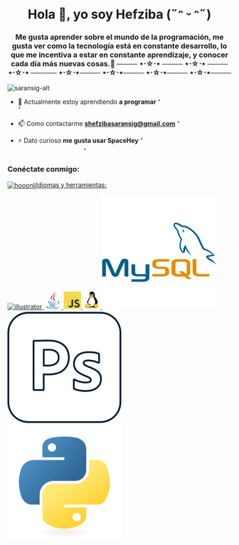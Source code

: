<h1 align="center">Hola 👋, yo soy Hefziba (˶ᵔ ᵕ ᵔ˶)     
</h1>
<h3 align="center">Me gusta aprender sobre el mundo de la programación, me gusta ver como la tecnología está en constante desarrollo, lo que me incentiva a estar en constante aprendizaje, y conocer cada día más nuevas cosas.🌟
──── ⋆⋅☆⋅⋆ ──── ⋆⋅☆⋅⋆ ──── ⋆⋅☆⋅⋆ ───── ⋆⋅☆⋅⋆──── ⋆⋅☆⋅⋆──── ⋆⋅☆⋅⋆──── ⋆⋅☆⋅⋆──── </h3>

<p align="left"> <img src="https://komarev.com/ghpvc/?username=saransig-alt&label=Profile%20views&color=0e75b6&style=flat" alt="saransig-alt" /> </p>

- 🌱 Actualmente estoy aprendiendo **a programar**    ⁺                      
 ⁺
- 📫 Como contactarme **shefzibasaransig@gmail.com**      ⁺

- ⚡ Dato curioso **me gusta usar SpaceHey**   ⁺
  ⠀⠀⠀⠀⠀⠀⠀⠀ ⠀⠀⠀⠀⠀⠀⠀⠀⠀⠀⠀⠀⠀⠀ ⁺
  

<h3 align="left">Conéctate conmigo:</h3>
<p align="left">
<a href="https://instagram.com/hooonlj" target="blank"><img align="center" src="https://raw.githubusercontent.com/rahuldkjain/github-profile-readme-generator/master/src/images/icons/Social/instagram.svg" alt="hooonlj" altura="30" Idiomas y herramientas: <p>Idiomas y herramientas:</p>
<a href="https://www.adobe.com/in/products/illustrator.html" target="_blank" rel="noreferrer"> <img src="https://www.vectorlogo.zone/logos/adobe_illustrator/adobe_illustrator-icon.svg" alt="illustrator" width="40" height="40"/> </a> <a href="https://www.java.com" target="_blank" rel="noreferrer"> <img src="https://raw.githubusercontent.com/devicons/devicon/master/icons/java/java-original.svg" alt="java" width="40" height="40"/> </a> <a href="https://developer.mozilla.org/en-US/docs/Web/JavaScript" target="_blank" rel="noreferrer"> <img src="https://raw.githubusercontent.com/devicons/devicon/master/icons/javascript/javascript-original.svg" alt="javascript" width="40" height="40"/> </a> <a href="https://www.linux.org/" target="_blank" rel="noreferrer"> <img src="https://raw.githubusercontent.com/devicons/devicon/master/icons/linux/linux-original.svg" alt="linux" width="40" height="40"/> </a> <a href="https://www.mysql.com/" target="_blank" rel="noreferrer"> <img src="https://raw.githubusercontent.com/devicons/devicon/master/icons/mysql/mysql-original-wordmark.svg" alt="mysql" ancho="40" alto="40"/> </a> <a href="https://www.photoshop.com/es" objetivo="_blank" rel="noreferrer"> <img src="https://raw.githubusercontent.com/devicons/devicon/master/icons/photoshop/photoshop-line.svg" alt="photoshop" ancho="40" alto="40"/> </a> <a href="https://www.python.org" target="_blank" rel="noreferrer"> <img src="https://raw.githubusercontent.com/devicons/devicon/master/icons/python/python-original.svg" alt="python" ancho="40" alto="40"/> </a> </p>
